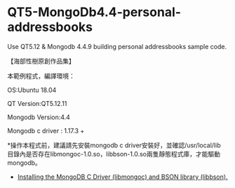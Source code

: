 # QT5-MongoDb4.4-personal-addressbooks

Use QT5.12 &amp; Mongodb 4.4.9 building personal addressbooks sample code. 

【海部性樹原創作品集】

本範例程式，編譯環境： 

OS:Ubuntu 18.04 

QT Version:QT5.12.11 

Mongodb Version:4.4 

Mongodb c driver : 1.17.3 + 

*操作本程式前，建議請先安裝mongodb c driver安裝好，並確認/usr/local/lib 目錄內是否存在libmongoc-1.0.so，libbson-1.0.so兩隻靜態程式庫，才能驅動mongodb。

* [Installing the MongoDB C Driver (libmongoc) and BSON library (libbson).](http://mongoc.org/libmongoc/current/installing.html)
